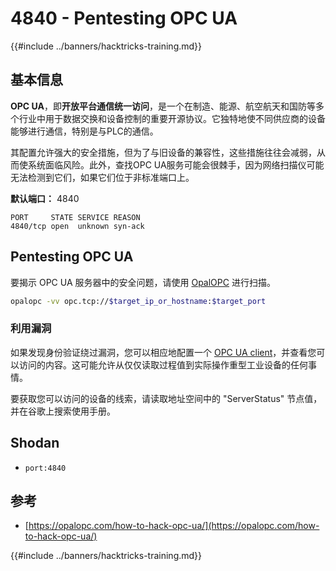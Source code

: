 # 4840 - Pentesting OPC UA

{{#include ../banners/hacktricks-training.md}}

## 基本信息

**OPC UA**，即**开放平台通信统一访问**，是一个在制造、能源、航空航天和国防等多个行业中用于数据交换和设备控制的重要开源协议。它独特地使不同供应商的设备能够进行通信，特别是与PLC的通信。

其配置允许强大的安全措施，但为了与旧设备的兼容性，这些措施往往会减弱，从而使系统面临风险。此外，查找OPC UA服务可能会很棘手，因为网络扫描仪可能无法检测到它们，如果它们位于非标准端口上。

**默认端口：** 4840
```text
PORT     STATE SERVICE REASON
4840/tcp open  unknown syn-ack
```
## Pentesting OPC UA

要揭示 OPC UA 服务器中的安全问题，请使用 [OpalOPC](https://opalopc.com/) 进行扫描。
```bash
opalopc -vv opc.tcp://$target_ip_or_hostname:$target_port
```
### 利用漏洞

如果发现身份验证绕过漏洞，您可以相应地配置一个 [OPC UA client](https://www.prosysopc.com/products/opc-ua-browser/)，并查看您可以访问的内容。这可能允许从仅仅读取过程值到实际操作重型工业设备的任何事情。

要获取您可以访问的设备的线索，请读取地址空间中的 "ServerStatus" 节点值，并在谷歌上搜索使用手册。

## Shodan

- `port:4840`

## 参考

- [https://opalopc.com/how-to-hack-opc-ua/](https://opalopc.com/how-to-hack-opc-ua/)


{{#include ../banners/hacktricks-training.md}}
